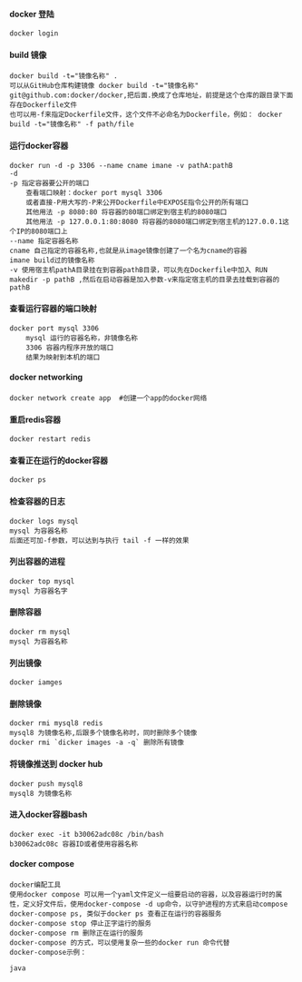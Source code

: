#### docker 登陆

    docker login

#### build 镜像

    docker build -t="镜像名称" . 
    可以从GitHub仓库构建镜像 docker build -t="镜像名称" git@github.com:docker/docker,把后面.换成了仓库地址，前提是这个仓库的跟目录下面存在Dockerfile文件
    也可以用-f来指定Dockerfile文件，这个文件不必命名为Dockerfile，例如： docker build -t="镜像名称" -f path/file

#### 运行docker容器

    docker run -d -p 3306 --name cname imane -v pathA:pathB 
    -d 
    -p 指定容器要公开的端口
        查看端口映射：docker port mysql 3306
        或者直接-P用大写的-P来公开Dockerfile中EXPOSE指令公开的所有端口
        其他用法 -p 8080:80 将容器的80端口绑定到宿主机的8080端口
        其他用法 -p 127.0.0.1:80:8080 将容器的8080端口绑定到宿主机的127.0.0.1这个IP的8080端口上
    --name 指定容器名称
    cname 自己指定的容器名称,也就是从image镜像创建了一个名为cname的容器
    imane build过的镜像名称
    -v 使用宿主机pathA目录挂在到容器pathB目录，可以先在Dockerfile中加入 RUN makedir -p pathB ,然后在启动容器是加入参数-v来指定宿主机的目录去挂载到容器的pathB

#### 查看运行容器的端口映射

    docker port mysql 3306
        mysql 运行的容器名称，非镜像名称
        3306 容器内程序开放的端口
        结果为映射到本机的端口

#### docker networking

    docker network create app  #创建一个app的docker网络

#### 重启redis容器

    docker restart redis

#### 查看正在运行的docker容器

    docker ps

#### 检查容器的日志

    docker logs mysql 
    mysql 为容器名称
    后面还可加-f参数，可以达到与执行 tail -f 一样的效果

#### 列出容器的进程

    docker top mysql
    mysql 为容器名字

#### 删除容器

    docker rm mysql 
    mysql 为容器名称

#### 列出镜像

    docker iamges

#### 删除镜像

    docker rmi mysql8 redis
    mysql8 为镜像名称,后跟多个镜像名称时，同时删除多个镜像
    docker rmi `dicker images -a -q` 删除所有镜像

#### 将镜像推送到 docker hub

    docker push mysql8
    mysql8 为镜像名称

#### 进入docker容器bash

    docker exec -it b30062adc08c /bin/bash
    b30062adc08c 容器ID或者使用容器名称

#### docker compose

    docker编配工具
    使用docker compose 可以用一个yaml文件定义一组要启动的容器，以及容器运行时的属性，定义好文件后，使用docker-compose -d up命令，以守护进程的方式来启动compose
    docker-compose ps, 类似于docker ps 查看正在运行的容器服务
    docker-compose stop 停止正字运行的服务
    docker-compose rm 删除正在运行的服务
    docker-compose 的方式，可以使用复杂一些的docker run 命令代替
    docker-compose示例：
```java```